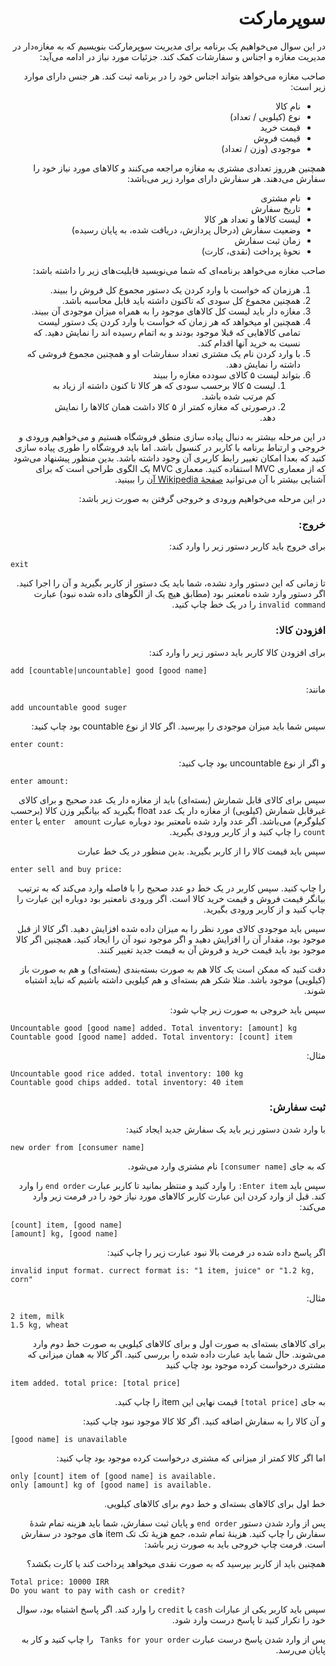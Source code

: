 <div dir="rtl">

# سوپرمارکت
در این سوال می‌خواهیم یک برنامه برای مدیریت سوپرمارکت بنویسیم که به مغازه‌دار در مدیریت مغازه و اجناس و سفارشات کمک کند. جزئیات مورد نیاز در ادامه می‌آید:

 صاحب مغازه می‌خواهد بتواند اجناس خود را در برنامه ثبت کند. هر جنس دارای موارد زیر است:
- نام کالا
- نوع (کیلویی / تعداد)
- قیمت خرید
- قیمت فروش
- موجودی (وزن / تعداد)

همچنین هرروز تعدادی مشتری به مغازه مراجعه می‌کنند و کالاهای مورد نیاز خود را سفارش می‌دهند. هر سفارش دارای موارد زیر می‌باشد:
- نام مشتری
- تاریخ سفارش
- لیست کالاها و تعداد هر کالا
- وضعیت سفارش (درحال پردازش، دریافت شده، به پایان رسیده)
- زمان ثبت سفارش
- نحوهٔ پرداخت (نقدی، کارت)

صاحب مغازه می‌خواهد برنامه‌ای که شما می‌نویسید قابلیت‌های زیر را داشته باشد:
1. هرزمان که خواست با وارد کردن یک دستور مجموع کل فروش را ببیند.
2. همچنین مجموع کل سودی که تاکنون داشته باید قابل محاسبه باشد.
3. مغازه دار باید لیست کل کالا‌های موجود را به همراه میزان موجودی آن ببیند.
4. همچنین او میخواهد که هر زمان که خواست با وارد کردن یک دستور لیست تمامی کالاهایی که قبلا موجود بودند و به اتمام رسیده اند را نمایش دهید. که نسبت به خرید آنها اقدام کند.
5. با وارد کردن نام یک مشتری تعداد سفارشات او و همچنین مجموع فروشی که داشته را نمایش دهد.
6. بتواند لیست ۵ کالای سودده مغازه را ببیند
   1. لیست ۵ کالا برحسب سودی که هر کالا تا کنون داشته از زیاد به کم مرتب شده باشد.
   2. درصورتی که مغازه کمتر از ۵ کالا داشت همان کالا‌ها را نمایش دهد.

در این مرحله بیشتر به دنبال پیاده سازی منطق فروشگاه هستیم و می‌خواهیم ورودی و خروجی و ارتباط برنامه با کاربر در کنسول باشد. اما باید فروشگاه را طوری پیاده سازی کنید که بعدا امکان تغییر رابط کاربری آن وجود داشته باشد. بدین منظور پیشنهاد می‌شود که از معماری MVC استفاده کنید. معماری MVC یک الگوی طراحی است که برای آشنایی بیشتر با آن می‌توانید [صفحهٔ Wikipedia آن](https://en.wikipedia.org/wiki/Model%E2%80%93view%E2%80%93controller) را ببینید.

در این مرحله می‌خواهیم ورودی و خروجی گرفتن به صورت زیر باشد:
### خروج:
برای خروج باید کاربر دستور زیر را وارد کند:
</div>

```
exit
```
<div dir="rtl">

تا زمانی که این دستور وارد نشده، شما باید یک دستور از کاربر بگیرید و آن را اجرا کنید. اگر دستور وارد شده نامعتبر بود (مطابق هیچ یک از الگو‌های داده شده نبود) عبارت `invalid command` را در یک خط چاپ کنید.


### افزودن کالا:
برای افزودن کالا کاربر باید دستور زیر را وارد کند:
</div>

```
add [countable|uncountable] good [good name]
```
<div dir="rtl">
مانند:
</div>

```
add uncountable good suger
```

<div dir="rtl">
سپس شما باید میزان موجودی را بپرسید. اگر کالا از نوع countable بود چاپ کنید:
</div>

```
enter count:
```

<div dir="rtl">
و اگر از نوع uncountable بود چاپ کنید:
</div>

```
enter amount:
```
<div dir="rtl">

سپس برای کالای قابل شمارش (بسته‌ای) باید از مغازه دار یک عدد صحیح و برای کالای غیرقابل شمارش (کیلویی) از مغازه دار یک عدد float بگیرید که بیانگیر وزن کالا (برحسب کیلوگرم) می‌باشد.
اگر عدد وارد شده نامعتبر بود دوباره عبارت `enter  amount‍` یا `enter count` را چاپ کنید و از کاربر ورودی بگیرید.

سپس باید قیمت کالا را از کاربر بگیرید. بدین منظور در یک خط عبارت
</div>

```
enter sell and buy price:
```
<div dir="rtl">
 را چاپ کنید.
سپس کاربر در یک خط دو عدد صحیح را با فاصله وارد می‌کند که به ترتیب بیانگر قیمت فروش و قیمت خرید کالا است.
اگر ورودی نامعتبر بود دوباره این عبارت را چاپ کنید و از کاربر ورودی بگیرید.

سپس باید موجودی کالای مورد نظر را به میزان داده شده افزایش دهید. اگر کالا از قبل موجود بود، مقدار آن را افزایش دهید و اگر موجود نبود آن را ایجاد کنید. همچنین اگر کالا موجود بود باید قیمت خرید و فروش آن به قیمت جدید تغییر کنند.

دقت کنید که ممکن است یک کالا هم به صورت بسته‌بندی (بسته‌ای) و هم به صورت باز (کیلویی) موجود باشد. مثلا شکر هم بسته‌ای و هم کیلویی داشته باشیم که نباید اشتباه شوند.

سپس باید خروجی به صورت زیر چاپ شود:

</div>

```
Uncountable good [good name] added. Total inventory: [amount] kg
Countable good [good name] added. Total inventory: [count] item
```
<div dir="rtl">
 مثال:
</div>

```
Uncountable good rice added. total inventory: 100 kg
Countable good chips added. total inventory: 40 item
```

<div dir="rtl">

### ثبت سفارش:
با وارد شدن دستور زیر باید یک سفارش جدید ایجاد کنید:
</div>

```
new order from [consumer name]
```

<div dir="rtl">

که به جای `[consumer name]` نام مشتری وارد می‌شود.

سپس باید `Enter item:` را وارد کنید و منتظر بمانید تا کاربر عبارت `end order` را وارد کند. قبل از وارد کردن این عبارت کاربر کالاهای مورد نیاز خود را در فرمت زیر وارد می‌کند:

</div>

```
[count] item, [good name]
[amount] kg, [good name]
```

<div dir="rtl">

اگر پاسخ داده شده در فرمت بالا نبود عبارت زیر را چاپ کنید:

</div>

```
invalid input format. currect format is: "1 item, juice" or "1.2 kg, corn"
```

<div dir="rtl">

مثال:

</div>

```
2 item, milk
1.5 kg, wheat
```

<div dir="rtl">

برای کالا‌های بسته‌ای به صورت اول و برای کالا‌های کیلویی به صورت خط دوم وارد می‌شوند.
حال شما باید عبارت داده شده را بررسی کنید. اگر کالا به همان میزانی که مشتری درخواست کرده موجود بود چاپ کنید

</div>

```
item added. total price: [total price]
```

<div dir="rtl">

به جای `[total price]` قیمت نهایی این item را چاپ کنید.

و آن کالا را به سفارش اضافه کنید. اگر کلا کالا موجود نبود چاپ کنید:

</div>

```
[good name] is unavailable
```

<div dir="rtl">

اما اگر کالا کمتر از میزانی که مشتری درخواست کرده موجود بود چاپ کنید:

</div>

```
only [count] item of [good name] is available.
only [amount] kg of [good name] is available.
```

<div dir="rtl">

خط اول برای کالاهای بسته‌ای و خط دوم برای کالا‌های کیلویی.

پس از وارد شدن دستور `end order` و پایان ثبت سفارش، شما باید هزینه تمام شدهٔ سفارش را چاپ کنید. هزینهٔ تمام شده، جمع هزیهٔ تک تک item های موجود در سفارش است. فرمت چاپ خروجی باید به صورت زیر باشد:

همچنین باید از کاربر بپرسید که به صورت نقدی میخواهد پرداخت کند یا کارت بکشد؟

</div>

```
Total price: 10000 IRR
Do you want to pay with cash or credit?
```

<div dir="rtl">

سپس باید کاربر یکی از عبارات `cash` یا `credit` را وارد کند. اگر پاسخ اشتباه بود، سوال خود را تکرار کنید تا پاسخ درست وارد شود.

پس از وارد شدن پاسخ درست عبارت `Tanks for your order ` را چاپ کنید و کار به پایان می‌رسد.

</div>
